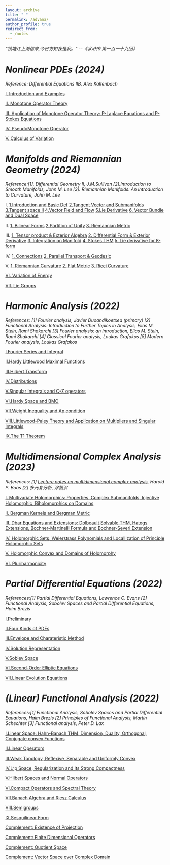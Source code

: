 ```yaml
---
layout: archive
title: " "
permalink: /advana/
author_profile: true
redirect_from:
  - /notes
---
```


*"钱塘江上潮信来,今日方知我是我。" --《水浒传·第一百一十九回》*

*Nonlinear PDEs (2024)*
===
*Reference: Differential Equations IIB, Alex Kaltenbach*

[Ⅰ. Introduction and Examples](../files/nlpde/1.pdf)

[Ⅱ. Monotone Operator Theory](../files/nlpde/2.pdf)

[Ⅲ. Application of Monotone Operator Theory: P-Laplace Equations and P-Stokes Equations](../files/nlpde/3.pdf)

[Ⅳ. PseudoMonotone Operator](../files/nlpde/4.pdf)

[Ⅴ. Calculus of Variation](../files/nlpde/5.pdf)

*Manifolds and Riemannian Geometry (2024)*
===
*Reference:[1]. Differential Geometry II, J.M.Sullivan [2].Introduction to Smooth Manifolds, John M. Lee [3]. Riemannian Manifolds: An Introduction to Curvature,  John M. Lee*

Ⅰ. [1.Introduction and Basic Def](../files/mrm/1.pdf) [2.Tangent Vector and Submanifolds](../files/mrm/2.pdf) [3.Tangent space II](../files/mrm/3.pdf) [4.Vector Field and Flow](../files/mrm/4.pdf) [5.Lie Derivative](../files/mrm/5.pdf) [6. Vector Bundle and Dual Space](../files/mrm/6.pdf)

Ⅱ.  [1. Bilinear Forms](../files/mrm/7.pdf)  [2.Partition of Unity](../files/mrm/8.pdf)  [3. Riemannian Metric](../files/mrm/9.pdf)  

Ⅲ.  [1. Tensor product & Exterior Algebra](../files/mrm/10.pdf) [2. Differential Form & Exterior Derivative](../files/mrm/11.pdf) [3. Integration on Manifold](../files/mrm/12.pdf) [4. Stokes THM](../files/mrm/13.pdf) [5. Lie derivative for K-form](../files/mrm/14.pdf) 

Ⅳ. [1. Connections](../files/mrm/15.pdf) [2. Parallel Transport & Geodesic](../files/mrm/16.pdf)

Ⅴ. [1. Riemannian Curvature](../files/mrm/17.pdf) [2. Flat Metric](../files/mrm/18.pdf) [3. Ricci Curvature](../files/mrm/19.pdf)

[Ⅵ. Variation of Energy](../files/mrm/20.pdf)

[Ⅶ. Lie Groups](../files/mrm/21.pdf)

*Harmonic Analysis (2022)*
===
*References: [1] Fourier analysis, Javier Duoandikoetxea (primary) [2] Functional Analysis: Introduction to Further Topics in Analysis, Elias M. Stein, Rami Shakarchi [3] Fourier analysis: an introduction, Elias M. Stein, Rami Shakarchi [4] Classical Fourier analysis, Loukas Grafakos [5] Modern Fourier analysis, Loukas Grafakos*

[Ⅰ.Fourier Series and Integral](../files/ha/1.pdf)

[Ⅱ.Hardy Littlewood Maximal Functions](../files/ha/2.pdf)

[Ⅲ.Hilbert Transform](../files/ha/3.pdf)

[Ⅳ.Distributions](../files/ha/4.pdf)

[Ⅴ.Singular Integrals and C-Z operators](../files/ha/5.pdf)

[Ⅵ.Hardy Space and BMO](../files/ha/6.pdf)

[Ⅶ.Weight Inequality and Ap condition](../files/ha/7.pdf)

[Ⅷ.Littlewood-Paley Theory and Application on Multipliers and Singular Integrals](../files/ha/8.pdf)

[Ⅸ.The T1 Theorem](../files/ha/9.pdf)

*Multidimensional Complex Analysis (2023)*
===
*References: [1] [Lecture notes on multidimensional complex analysis](https://haroldpboas.gitlab.io/courses/650-2019c/), Harold P. Boas [2] 多元复分析, 涂振汉*

[Ⅰ. Multivariate Holomorphics: Properties, Complex Submanifolds, Injective Holomorphic, Biholomorphics on Domains](../files/mca/1.pdf)

[Ⅱ. Bergman Kernels and Bergman Metric](../files/mca/2.pdf)

[Ⅲ. Dbar Equations and Extensions: Dolbeault Solvable THM, Hatogs Extensions, Bochner-Martinelli Formula and Bochner-Severi Extension](../files/mca/3.pdf)

[Ⅳ. Holomorphic Sets, Weierstrass Polynomials and Locallization of Principle Holomorphic Sets](../files/mca/4.pdf)

[Ⅴ. Holomorphic Convex and Domains of Holomorphy](../files/mca/5.pdf)

[Ⅵ. Pluriharmonicity](../files/mca/6.pdf)

*Partial Differential Equations (2022)*
===

*References:[1] Partial Differential Equations, Lawrence C. Evans [2] Functional Analysis, Sobolev Spaces and Partial Differential Equations, Haim Brezis*

[Ⅰ.Preliminary](../files/pde/1.pdf)

[Ⅱ.Four Kinds of PDEs](../files/pde/2.pdf)

[Ⅲ.Envelope and Charateristic Method](../files/pde/3.pdf)

[Ⅳ.Solution Representation](../files/pde/4.pdf)

[Ⅴ.Soblev Space](../files/pde/5.pdf)

[Ⅵ.Second-Order Elliptic Equations](../files/pde/6.pdf)

[Ⅶ.Linear Evolution Equations](../files/pde/7.pdf)

*(Linear) Functional Analysis (2022)*
===

*References:[1] Functional Analysis, Sobolev Spaces and Partial Differential Equations, Haim Brezis [2] Principles of Functional Analysis, Martin Schechter [3] Functional analysis, Peter D. Lax*

[Ⅰ.Linear Space: Hahn-Banach THM, Dimension, Duality, Orthogonal, Conjugate convex Functions](../files/fa/1.pdf)

[Ⅱ.Linear Operators](../files/fa/2.pdf)

[Ⅲ.Weak Topology, Reflexive, Separable and Uniformly Convex](../files/fa/3.pdf)

[Ⅳ.L^p Space, Regularization and Its Strong Compactness](../files/fa/4.pdf)

[Ⅴ.Hilbert Spaces and Normal Operators](../files/fa/5.pdf)

[Ⅵ.Compact Operators and Spectral Theory](../files/fa/6.pdf)

[Ⅶ.Banach Algebra and Riesz Calculus](../files/fa/7.pdf)

[Ⅷ.Semigroups](../files/fa/8.pdf)

[Ⅸ.Sesquilinear Form](../files/fa/9.pdf)

[Complement: Existence of Projection](../files/fa/10.pdf)

[Complement: Finite Dimensional Operators](../files/fa/11.pdf)

[Complement: Quotient Space](../files/fa/12.pdf)

[Complement: Vector Space over Complex Domain](../files/fa/13.pdf)


<br>
<br>
<br>
<br>
<br>
<br>
<br>
<br>
<br>
